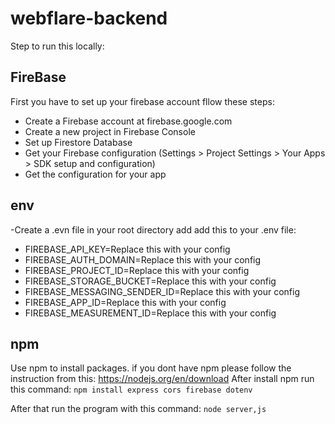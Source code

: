 # webflare-backend

Step to run this locally:




## FireBase

First you have to set up your firebase account fllow these steps:

- Create a Firebase account at firebase.google.com
- Create a new project in Firebase Console
- Set up Firestore Database
- Get your Firebase configuration (Settings > Project Settings > Your Apps > SDK setup and configuration)
- Get the configuration for your app

## env

-Create a .evn file in your root directory add add this to your .env file:

- FIREBASE_API_KEY=Replace this with your config
- FIREBASE_AUTH_DOMAIN=Replace this with your config
- FIREBASE_PROJECT_ID=Replace this with your config
- FIREBASE_STORAGE_BUCKET=Replace this with your config
- FIREBASE_MESSAGING_SENDER_ID=Replace this with your config
- FIREBASE_APP_ID=Replace this with your config
- FIREBASE_MEASUREMENT_ID=Replace this with your config


## npm

Use npm to install packages. if you dont have npm please follow the instruction from this: https://nodejs.org/en/download
After install npm run this command:
`npm install express cors firebase dotenv`

After that run the program with this command:
`node server,js`
